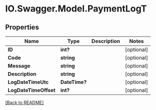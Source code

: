 # IO.Swagger.Model.PaymentLogT
## Properties

Name | Type | Description | Notes
------------ | ------------- | ------------- | -------------
**ID** | **int?** |  | [optional] 
**Code** | **string** |  | [optional] 
**Message** | **string** |  | [optional] 
**Description** | **string** |  | [optional] 
**LogDateTimeUtc** | **DateTime?** |  | [optional] 
**LogDateTimeOffset** | **int?** |  | [optional] 

 [[Back to README]](../README.md)

